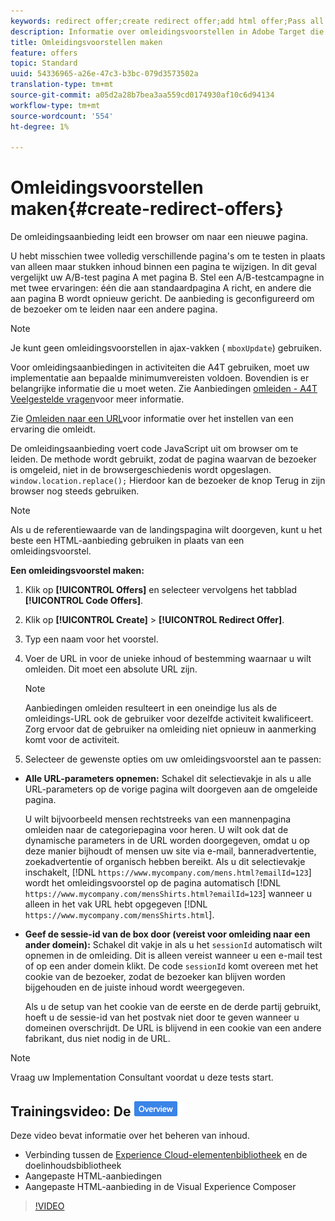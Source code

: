 ```yaml
---
keywords: redirect offer;create redirect offer;add html offer;Pass all URL parameters in redirect;Pass mboxSessionId in redirect (only needed when the redirect is going to a different domain)
description: Informatie over omleidingsvoorstellen in Adobe Target die ervoor zorgen dat een browser omleidt naar een nieuwe pagina.
title: Omleidingsvoorstellen maken
feature: offers
topic: Standard
uuid: 54336965-a26e-47c3-b3bc-079d3573502a
translation-type: tm+mt
source-git-commit: a05d2a28b7bea3aa559cd0174930af10c6d94134
workflow-type: tm+mt
source-wordcount: '554'
ht-degree: 1%

---
```



# Omleidingsvoorstellen maken{#create-redirect-offers}

De omleidingsaanbieding leidt een browser om naar een nieuwe pagina.

U hebt misschien twee volledig verschillende pagina&#39;s om te testen in plaats van alleen maar stukken inhoud binnen een pagina te wijzigen. In dit geval vergelijkt uw A/B-test pagina A met pagina B. Stel een A/B-testcampagne in met twee ervaringen: één die aan standaardpagina A richt, en andere die aan pagina B wordt opnieuw gericht. De aanbieding is geconfigureerd om de bezoeker om te leiden naar een andere pagina.

>[!NOTE]
>
>Je kunt geen omleidingsvoorstellen in ajax-vakken ( `mboxUpdate`) gebruiken.
>
>Voor omleidingsaanbiedingen in activiteiten die A4T gebruiken, moet uw implementatie aan bepaalde minimumvereisten voldoen. Bovendien is er belangrijke informatie die u moet weten. Zie Aanbiedingen [omleiden - A4T Veelgestelde vragen](/help/c-integrating-target-with-mac/a4t/r-a4t-faq/a4t-faq-redirect-offers.md#concept_21BF213F10E1414A9DCD4A98AF207905)voor meer informatie.

Zie [Omleiden naar een URL](/help/c-experiences/c-visual-experience-composer/redirect-offer.md#task_9578678D42784F5EB9638F8AC8C911FA)voor informatie over het instellen van een ervaring die omleidt.

De omleidingsaanbieding voert code JavaScript uit om browser om te leiden. De methode wordt gebruikt, zodat de pagina waarvan de bezoeker is omgeleid, niet in de browsergeschiedenis wordt opgeslagen. `window.location.replace();` Hierdoor kan de bezoeker de knop Terug in zijn browser nog steeds gebruiken.

>[!NOTE]
>
>Als u de referentiewaarde van de landingspagina wilt doorgeven, kunt u het beste een HTML-aanbieding gebruiken in plaats van een omleidingsvoorstel.

**Een omleidingsvoorstel maken:**

1. Klik op **[!UICONTROL Offers]** en selecteer vervolgens het tabblad **[!UICONTROL Code Offers]**.
1. Klik op **[!UICONTROL Create]** > **[!UICONTROL Redirect Offer]**.
1. Typ een naam voor het voorstel.
1. Voer de URL in voor de unieke inhoud of bestemming waarnaar u wilt omleiden. Dit moet een absolute URL zijn.

   >[!NOTE]
   >
   >Aanbiedingen omleiden resulteert in een oneindige lus als de omleidings-URL ook de gebruiker voor dezelfde activiteit kwalificeert. Zorg ervoor dat de gebruiker na omleiding niet opnieuw in aanmerking komt voor de activiteit.

1. Selecteer de gewenste opties om uw omleidingsvoorstel aan te passen:

* **Alle URL-parameters opnemen:** Schakel dit selectievakje in als u alle URL-parameters op de vorige pagina wilt doorgeven aan de omgeleide pagina.

   U wilt bijvoorbeeld mensen rechtstreeks van een mannenpagina omleiden naar de categoriepagina voor heren. U wilt ook dat de dynamische parameters in de URL worden doorgegeven, omdat u op deze manier bijhoudt of mensen uw site via e-mail, banneradvertentie, zoekadvertentie of organisch hebben bereikt. Als u dit selectievakje inschakelt, [!DNL `https://www.mycompany.com/mens.html?emailId=123`] wordt het omleidingsvoorstel op de pagina automatisch [!DNL `https://www.mycompany.com/mensShirts.html?emailId=123`] wanneer u alleen in het vak URL hebt opgegeven [!DNL `https://www.mycompany.com/mensShirts.html`].

* **Geef de sessie-id van de box door (vereist voor omleiding naar een ander domein):** Schakel dit vakje in als u het `sessionId` automatisch wilt opnemen in de omleiding. Dit is alleen vereist wanneer u een e-mail test of op een ander domein klikt. De code `sessionId` komt overeen met het cookie van de bezoeker, zodat de bezoeker kan blijven worden bijgehouden en de juiste inhoud wordt weergegeven.

   Als u de setup van het cookie van de eerste en de derde partij gebruikt, hoeft u de sessie-id van het postvak niet door te geven wanneer u domeinen overschrijdt. De URL is blijvend in een cookie van een andere fabrikant, dus niet nodig in de URL.

>[!NOTE]
>
>Vraag uw Implementation Consultant voordat u deze tests start.

## Trainingsvideo: De ![overzichtsbadge Inhoudsopslagplaats (4:56)](/help/assets/overview.png)

Deze video bevat informatie over het beheren van inhoud.

* Verbinding tussen de [Experience Cloud-elementenbibliotheek](https://experienceleague.adobe.com/docs/core-services/interface/assets/creative-cloud.html) en de doelinhoudsbibliotheek
* Aangepaste HTML-aanbiedingen
* Aangepaste HTML-aanbieding in de Visual Experience Composer

>[!VIDEO](https://video.tv.adobe.com/v/17387)
